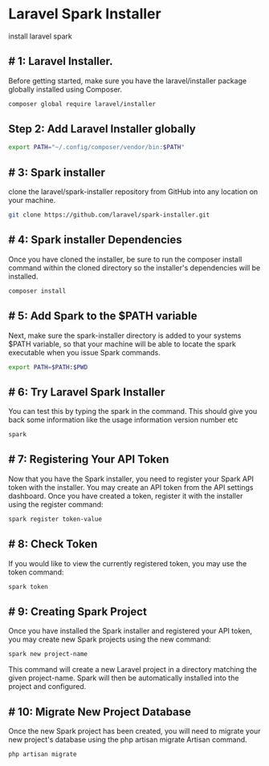 # Laravel Spark Installer
install laravel spark

## # 1: Laravel Installer.
 Before getting started, make sure you have the laravel/installer package globally installed using Composer.
```bash
composer global require laravel/installer
```

## Step 2: Add Laravel Installer globally
```bash
export PATH="~/.config/composer/vendor/bin:$PATH"
```

## # 3: Spark installer
clone the laravel/spark-installer repository from GitHub into any location on your machine.
```bash
git clone https://github.com/laravel/spark-installer.git
```

## # 4: Spark installer Dependencies
Once you have cloned the installer, be sure to run the composer install command within the cloned directory so the installer's dependencies will be installed.
```bash
composer install
```

## # 5: Add Spark to the $PATH variable
Next, make sure the spark-installer directory is added to your systems $PATH variable, so that your machine will be able to locate the spark executable when you issue Spark commands.
```bash
export PATH=$PATH:$PWD 
```

## # 6: Try Laravel Spark Installer
You can test this by typing  the spark in the command. This should give you back some information like the usage information version number etc
```bash
spark
```

## # 7: Registering Your API Token
Now that you have the Spark installer, you need to register your Spark API token with the installer. You may create an API token from the API settings dashboard. Once you have created a token, register it with the installer using the register command:
```bash
spark register token-value
```

## # 8: Check Token
If you would like to view the currently registered token, you may use the token command:
```bash
spark token
```

## # 9: Creating Spark Project
Once you have installed the Spark installer and registered your API token, you may create new Spark projects using the new command:
```bash
spark new project-name
```
This command will create a new Laravel project in a directory matching the given project-name. Spark will then be automatically installed into the project and configured.

## # 10: Migrate New Project Database
 Once the new Spark project has been created, you will need to migrate your new project's database using the php artisan migrate Artisan command. 
```bash
php artisan migrate
```


